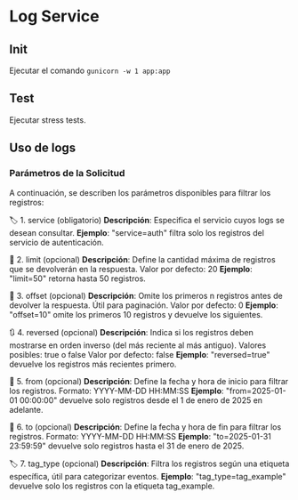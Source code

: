 # Log Service

## Init

Ejecutar el comando `gunicorn -w 1 app:app`

## Test

Ejecutar stress tests.

## Uso de logs

### Parámetros de la Solicitud

A continuación, se describen los parámetros disponibles para filtrar los registros:

🏷️ 1. service (obligatorio)
**Descripción**: Especifica el servicio cuyos logs se desean consultar.
**Ejemplo**: "service=auth" filtra solo los registros del servicio de autenticación.

🔢 2. limit (opcional)
**Descripción**: Define la cantidad máxima de registros que se devolverán en la respuesta.
Valor por defecto: 20
**Ejemplo**: "limit=50" retorna hasta 50 registros.

🔄 3. offset (opcional)
**Descripción**: Omite los primeros n registros antes de devolver la respuesta. Útil para paginación.
Valor por defecto: 0
**Ejemplo**: "offset=10" omite los primeros 10 registros y devuelve los siguientes.

🔃 4. reversed (opcional)
**Descripción**: Indica si los registros deben mostrarse en orden inverso (del más reciente al más antiguo).
Valores posibles: true o false
Valor por defecto: false
**Ejemplo**: "reversed=true" devuelve los registros más recientes primero.

📅 5. from (opcional)
**Descripción**: Define la fecha y hora de inicio para filtrar los registros.
Formato: YYYY-MM-DD HH:MM:SS
**Ejemplo**: "from=2025-01-01 00:00:00" devuelve solo registros desde el 1 de enero de 2025 en adelante.

📅 6. to (opcional)
**Descripción**: Define la fecha y hora de fin para filtrar los registros.
Formato: YYYY-MM-DD HH:MM:SS
**Ejemplo**: "to=2025-01-31 23:59:59" devuelve solo registros hasta el 31 de enero de 2025.

🏷️ 7. tag_type (opcional)
**Descripción**: Filtra los registros según una etiqueta específica, útil para categorizar eventos.
**Ejemplo**: "tag_type=tag_example" devuelve solo los registros con la etiqueta tag_example.

